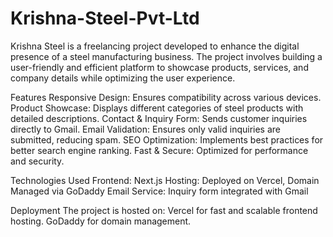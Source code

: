 # Krishna-Steel-Pvt-Ltd
Krishna Steel is a freelancing project developed to enhance the digital presence of a steel manufacturing business. The project involves building a user-friendly and efficient platform to showcase products, services, and company details while optimizing the user experience.

Features
Responsive Design: Ensures compatibility across various devices.
Product Showcase: Displays different categories of steel products with detailed descriptions.
Contact & Inquiry Form: Sends customer inquiries directly to Gmail.
Email Validation: Ensures only valid inquiries are submitted, reducing spam.
SEO Optimization: Implements best practices for better search engine ranking.
Fast & Secure: Optimized for performance and security.

Technologies Used
Frontend: Next.js
Hosting: Deployed on Vercel, Domain Managed via GoDaddy
Email Service: Inquiry form integrated with Gmail

Deployment
The project is hosted on:
Vercel for fast and scalable frontend hosting.
GoDaddy for domain management.
